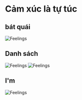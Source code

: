# Cảm xúc là tự túc


## bát quái
![Feelings](@/images/feelings/feelings.jpg)

## Danh sách
![Feelings](@/images/feelings/feelings3.jpg)
![Feelings](@/images/feelings/feelings2.jpg)

## I'm 

![Feelings](@/images/feelings/im-feelings.jpg)